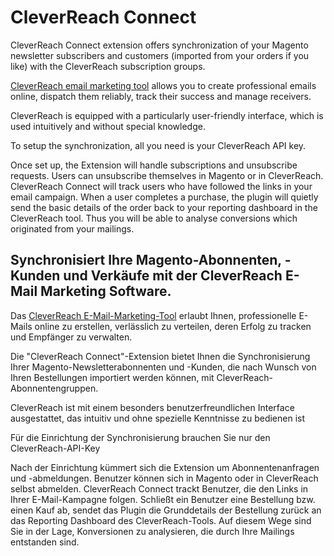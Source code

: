 # CleverReach Connect

CleverReach Connect extension offers synchronization of your Magento newsletter subscribers and customers (imported from your orders if you like) with the CleverReach subscription groups.

[CleverReach email marketing tool](https://www.cleverreach.de) allows you to create professional emails online, dispatch them reliably, track their success and manage receivers. 

CleverReach is equipped with a particularly user-friendly interface, which is used intuitively and without special knowledge.

To setup the synchronization, all you need is your CleverReach API key.

Once set up, the Extension will handle subscriptions and unsubscribe requests. Users can unsubscribe themselves in Magento or in CleverReach. CleverReach Connect will track users who have followed the links in your email campaign. When a user completes a purchase, the plugin will quietly send the basic details of the order back to your reporting dashboard in the CleverReach tool. Thus you will be able to analyse conversions which originated from your mailings.

## Synchronisiert Ihre Magento-Abonnenten, -Kunden und Verkäufe mit der CleverReach E-Mail Marketing Software.

Das [CleverReach E-Mail-Marketing-Tool](https://www.cleverreach.de) erlaubt Ihnen, professionelle E-Mails online zu erstellen, verlässlich zu verteilen, deren Erfolg zu tracken und Empfänger zu verwalten.

Die "CleverReach Connect"-Extension bietet Ihnen die Synchronisierung Ihrer Magento-Newsletterabonnenten und -Kunden, die nach Wunsch von Ihren Bestellungen importiert werden können, mit CleverReach-Abonnentengruppen.

CleverReach ist mit einem besonders benutzerfreundlichen Interface ausgestattet, das intuitiv und ohne spezielle Kenntnisse zu bedienen ist

Für die Einrichtung der Synchronisierung brauchen Sie nur den CleverReach-API-Key

Nach der Einrichtung kümmert sich die Extension um Abonnentenanfragen und -abmeldungen. Benutzer können sich in Magento oder in CleverReach selbst abmelden. CleverReach Connect trackt Benutzer, die den Links in Ihrer E-Mail-Kampagne folgen. Schließt ein Benutzer eine Bestellung bzw. einen Kauf ab, sendet das Plugin die Grunddetails der Bestellung zurück an das Reporting Dashboard des CleverReach-Tools. Auf diesem Wege sind Sie in der Lage, Konversionen zu analysieren, die durch Ihre Mailings entstanden sind.
